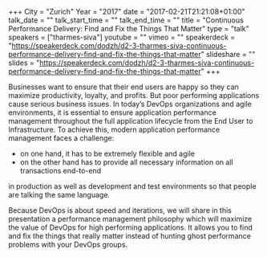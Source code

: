 +++
City = "Zurich"
Year = "2017"
date = "2017-02-21T21:21:08+01:00"
talk_date = ""
talk_start_time = ""
talk_end_time = ""
title = "Continuous Performance Delivery: Find and Fix the Things That Matter"
type = "talk"
speakers = ["tharmes-siva"]
youtube = ""
vimeo = ""
speakerdeck = "https://speakerdeck.com/dodzh/d2-3-tharmes-siva-continuous-performance-delivery-find-and-fix-the-things-that-matter"
slideshare = ""
slides = "https://speakerdeck.com/dodzh/d2-3-tharmes-siva-continuous-performance-delivery-find-and-fix-the-things-that-matter"
+++

Businesses want to ensure that their end users are happy so they can maximize productivity,
loyalty, and profits. But poor performing applications cause serious business issues.
In today’s DevOps organizations and agile environments, it is essential to ensure application
performance management throughout the full application lifecycle from the End User to
Infrastructure.
To achieve this, modern application performance management faces a challenge:

* on one hand, it has to be extremely flexible and agile
* on the other hand has to provide all necessary information on all transactions end-to-end

in production as well as development and test environments so that people are talking the
same language.

Because DevOps is about speed and iterations, we will share in this presentation a performance
management philosophy which will maximize the value of DevOps for high performing applications.
It allows you to find and fix the things that really matter instead of hunting ghost performance
problems with your DevOps groups.
